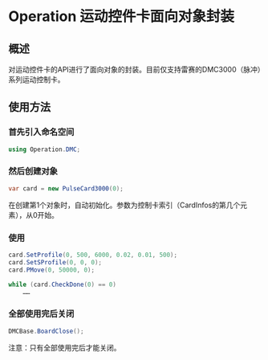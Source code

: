 # Operation 运动控件卡面向对象封装
## 概述
对运动控件卡的API进行了面向对象的封装。目前仅支持雷赛的DMC3000（脉冲）系列运动控制卡。
## 使用方法
### 首先引入命名空间
```cs
using Operation.DMC;
```
### 然后创建对象
```cs
var card = new PulseCard3000(0);
```
在创建第1个对象时，自动初始化。参数为控制卡索引（CardInfos的第几个元素），从0开始。
### 使用
```cs
card.SetProfile(0, 500, 6000, 0.02, 0.01, 500);
card.SetSProfile(0, 0, 0);
card.PMove(0, 50000, 0);

while (card.CheckDone(0) == 0)
	……
```

### 全部使用完后关闭
```cs
DMCBase.BoardClose();
```
注意：只有全部使用完后才能关闭。
